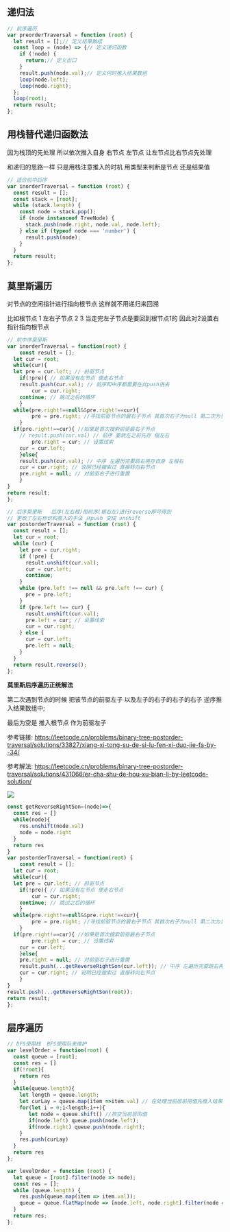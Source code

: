 ## 递归法

```js
// 前序遍历
var preorderTraversal = function (root) {
  let result = [];// 定义结果数组
  const loop = (node) => {// 定义递归函数
    if (!node) {
      return;// 定义出口
    }
    result.push(node.val);// 定义何时推入结果数组
    loop(node.left);
    loop(node.right);
  };
  loop(root);
  return result;
};
```



## 用栈替代递归函数法

因为栈顶的先处理 所以依次推入自身 右节点 左节点  让左节点比右节点先处理

和递归的思路一样 只是用栈注意推入的时机  用类型来判断是节点 还是结果值



```js
// 适合前中后序
var inorderTraversal = function (root) {
  const result = [];
  const stack = [root];
  while (stack.length) {
    const node = stack.pop();
    if (node instanceof TreeNode) {
      stack.push(node.right, node.val, node.left);
    } else if (typeof node === 'number') {
      result.push(node);
    }
  }
  return result;
};
```



## 莫里斯遍历  

对节点的空闲指针进行指向根节点  这样就不用递归来回溯

比如根节点 1  左右子节点 2 3 当走完左子节点是要回到根节点1的 因此对2设置右指针指向根节点

```js
// 前中序莫里斯
var inorderTraversal = function(root) {
	const result = [];
  let cur = root;
  while(cur){
  let pre = cur.left; // 前驱节点
	if(!pre){ // 如果没有左节点 便走右节点
    result.push(cur.val); // 前序和中序都需要在此push进去
		cur = cur.right;
    continue; // 跳过之后的循环
	}
  while(pre.right!==null&&pre.right!==cur){
		pre = pre.right; //寻找前驱节点的最右子节点 其首次右子为null 第二次为当前节点
	}
  if(pre.right!==cur){ //如果是首次搜索前驱最右子节点
    // result.push(cur.val) // 前序 要跳左之前先存 根左右
		pre.right = cur; // 设置线索
    cur = cur.left;
	}else{
    result.push(cur.val); // 中序 左遍历完要跳右再存自身 左根右
    cur = cur.right; // 说明已经搜索过 直接转向右节点
    pre.right = null; // 对前驱右子进行重置
	}
}
return result;
};
```

```js
// 后序莫里斯   后序(左右根)用前序(根右左)进行reverse即可得到
// 更改了左右标识和推入的手法 从push 变成 unshift
var postorderTraversal = function (root) {
  const result = [];
  let cur = root;
  while (cur) {
    let pre = cur.right;
    if (!pre) {
      result.unshift(cur.val);
      cur = cur.left;
      continue;
    }
    while (pre.left !== null && pre.left !== cur) {
      pre = pre.left;
    }
    if (pre.left !== cur) {
      result.unshift(cur.val);
      pre.left = cur; // 设置线索
      cur = cur.right;
    } else {
      cur = cur.left;
      pre.left = null;
    }
  }
  return result.reverse();
};
```



**莫里斯后序遍历正统解法**

第二次遇到节点的时候 把该节点的前驱左子 以及左子的右子的右子的右子 逆序推入结果数组中;

最后为空是 推入根节点 作为前驱左子

参考链接: https://leetcode.cn/problems/binary-tree-postorder-traversal/solutions/33827/xiang-xi-tong-su-de-si-lu-fen-xi-duo-jie-fa-by--34/

参考解法: https://leetcode.cn/problems/binary-tree-postorder-traversal/solutions/431066/er-cha-shu-de-hou-xu-bian-li-by-leetcode-solution/

![](https://pic.leetcode-cn.com/5a136b884028d63dbc037994bf441debcc923960bfc69299cf8e2db23bc4abdb.jpg)

```js
const getReverseRightSon=(node)=>{
  const res = []
  while(node){
    res.unshift(node.val)
    node = node.right
  }
  return res
}
var postorderTraversal = function(root) {
	const result = [];
  let cur = root;
  while(cur){
  let pre = cur.left; // 前驱节点
	if(!pre){ // 如果没有左节点 便走右节点
		cur = cur.right;
    continue; // 跳过之后的循环
	}
  while(pre.right!==null&&pre.right!==cur){
		pre = pre.right; //寻找前驱节点的最右子节点 其首次右子为null 第二次为当前节点
	}
  if(pre.right!==cur){ //如果是首次搜索前驱最右子节点
		pre.right = cur; // 设置线索
    cur = cur.left;
	}else{
    pre.right = null; // 对前驱右子进行重置
    result.push(...getReverseRightSon(cur.left)); // 中序 左遍历完要跳右再存自身 左根右
    cur = cur.right; // 说明已经搜索过 直接转向右节点
	}
}
result.push(...getReverseRightSon(root));
return result;
};

```



## 层序遍历

```js
// DFS使用栈  BFS使用队来维护
var levelOrder = function(root) {
  const queue = [root];
  const res = []
  if(!root){
    return res
  }
  while(queue.length){
    let length = queue.length;
    let curLay = queue.map(item =>item.val) // 在处理当前层前把值先推入结果数组
    for(let i = 0;i<length;i++){
       let node = queue.shift()	//排空当前层的值
       if(node.left) queue.push(node.left);
       if(node.right) queue.push(node.right);
    }
    res.push(curLay)
  }
  return res
};
```



```js
var levelOrder = function (root) {
  let queue = [root].filter(node => node);
  const res = [];
  while (queue.length) {
    res.push(queue.map(item => item.val));
    queue = queue.flatMap(node => [node.left, node.right].filter(node => node));
  }
  return res;
};
```

